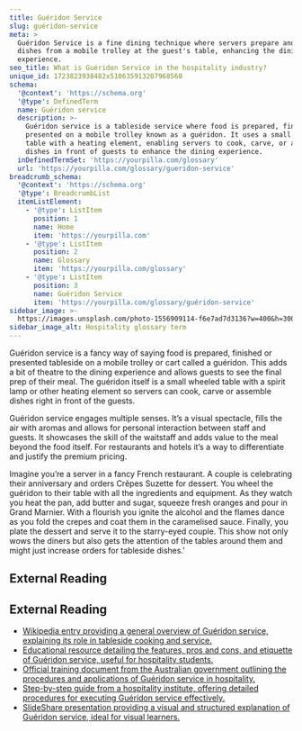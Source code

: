 ```yaml
---
title: Guéridon Service
slug: guéridon-service
meta: >
  Guéridon Service is a fine dining technique where servers prepare and serve
  dishes from a mobile trolley at the guest's table, enhancing the dining
  experience.
seo_title: What is Guéridon Service in the hospitality industry?
unique_id: 1723823938482x510635913207968560
schema:
  '@context': 'https://schema.org'
  '@type': DefinedTerm
  name: Guéridon service
  description: >-
    Guéridon service is a tableside service where food is prepared, finished, or
    presented on a mobile trolley known as a guéridon. It uses a small wheeled
    table with a heating element, enabling servers to cook, carve, or assemble
    dishes in front of guests to enhance the dining experience.
  inDefinedTermSet: 'https://yourpilla.com/glossary'
  url: 'https://yourpilla.com/glossary/gueridon-service'
breadcrumb_schema:
  '@context': 'https://schema.org'
  '@type': BreadcrumbList
  itemListElement:
    - '@type': ListItem
      position: 1
      name: Home
      item: 'https://yourpilla.com'
    - '@type': ListItem
      position: 2
      name: Glossary
      item: 'https://yourpilla.com/glossary'
    - '@type': ListItem
      position: 3
      name: Guéridon Service
      item: 'https://yourpilla.com/glossary/guéridon-service'
sidebar_image: >-
  https://images.unsplash.com/photo-1556909114-f6e7ad7d3136?w=400&h=300&fit=crop&auto=format
sidebar_image_alt: Hospitality glossary term
---
```


Guéridon service is a fancy way of saying food is prepared, finished or presented tableside on a mobile trolley or cart called a guéridon. This adds a bit of theatre to the dining experience and allows guests to see the final prep of their meal. The guéridon itself is a small wheeled table with a spirit lamp or other heating element so servers can cook, carve or assemble dishes right in front of the guests.

Guéridon service engages multiple senses. It’s a visual spectacle, fills the air with aromas and allows for personal interaction between staff and guests. It showcases the skill of the waitstaff and adds value to the meal beyond the food itself. For restaurants and hotels it’s a way to differentiate and justify the premium pricing.

Imagine you’re a server in a fancy French restaurant. A couple is celebrating their anniversary and orders Crêpes Suzette for dessert. You wheel the guéridon to their table with all the ingredients and equipment. As they watch you heat the pan, add butter and sugar, squeeze fresh oranges and pour in Grand Marnier. With a flourish you ignite the alcohol and the flames dance as you fold the crepes and coat them in the caramelised sauce. Finally, you plate the dessert and serve it to the starry-eyed couple. This show not only wows the diners but also gets the attention of the tables around them and might just increase orders for tableside dishes.'

## External Reading



## External Reading

*   [Wikipedia entry providing a general overview of Guéridon service, explaining its role in tableside cooking and service.](https://en.wikipedia.org/wiki/Gueridon_service)
*   [Educational resource detailing the features, pros and cons, and etiquette of Guéridon service, useful for hospitality students.](https://hmhub.in/2nd-sem-f-b-service-notes/gueridon-service-2/)
*   [Official training document from the Australian government outlining the procedures and applications of Guéridon service in hospitality.](https://training.gov.au/TrainingComponentFiles/SIT12/SITHFAB311_R1.pdf)
*   [Step-by-step guide from a hospitality institute, offering detailed procedures for executing Guéridon service effectively.](https://hospitality.institute/BHA303/gueridon-service-procedures-guide)
*   [SlideShare presentation providing a visual and structured explanation of Guéridon service, ideal for visual learners.](https://www.slideshare.net/slideshow/gueridon-service-126013618/126013618)
